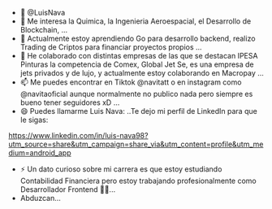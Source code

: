 - 👋 @LuisNava
- 👀 Me interesa la Quimica, la Ingenieria Aeroespacial, el Desarrollo de Blockchain,  ...
- 🌱 Actualmente estoy aprendiendo Go para desarrollo backend, realizo Trading de Criptos para financiar proyectos propios ...
- 💞️ He colaborado con distintas empresas de las que se destacan IPESA Pinturas la competencia de Comex, Global Jet Se, es una empresa de jets privados y de lujo, y actualmente estoy colaborando en Macropay ...
- 📫 Me puedes encontrar en Tiktok @navitatt o en instagram como @navitaoficial aunque normalmente no publico nada pero siempre es bueno tener seguidores xD   ...
- 😄 Puedes llamarme Luis Nava: ..Te dejo mi perfil de LinkedIn para que le sigas:

https://www.linkedin.com/in/luis-nava98?utm_source=share&utm_campaign=share_via&utm_content=profile&utm_medium=android_app

- ⚡ Un dato curioso sobre mi carrera es que estoy estudiando Contabilidad Financiera pero estoy trabajando profesionalmente como Desarrollador Frontend 🤷‍♂️...
- Abduzcan...
<!---
MacroLuisNava/MacroLuisNava is a ✨ special ✨ repository because its `README.md` (this file) appears on your GitHub profile.
You can click the Preview link to take a look at your changes.
--->
